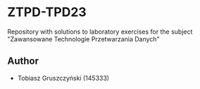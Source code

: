 # ZTPD-TPD23
Repository with solutions to laboratory exercises for the subject "Zawansowane Technologie Przetwarzania Danych"

## Author
- Tobiasz Gruszczyński (145333)
